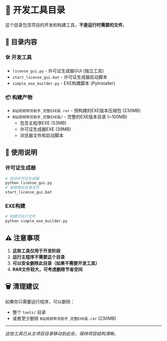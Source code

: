 # 🔧 开发工具目录

这个目录包含项目的开发和构建工具，**不是运行时需要的文件**。

## 📁 目录内容

### 🛠️ **开发工具**
- `license_gui.py` - 许可证生成器GUI (独立工具)
- `start_license_gui.bat` - 许可证生成器启动脚本
- `simple_exe_builder.py` - EXE构建脚本 (PyInstaller)

### 📦 **构建产物**
- `B站视频带货助手_完整EXE版.rar` - 预构建的EXE版本压缩包 (230MB)
- `B站视频带货助手_完整EXE版/` - 完整的EXE版本目录 (~100MB)
  - 包含主程序EXE (53MB)
  - 许可证生成器EXE (39MB)
  - 浏览器文件和启动脚本

## 🎯 **使用说明**

### 许可证生成器
```bash
# 启动许可证生成器
python license_gui.py
# 或使用批处理文件
start_license_gui.bat
```

### EXE构建
```bash
# 构建可执行文件
python simple_exe_builder.py
```

## ⚠️ **注意事项**

1. **这些工具仅用于开发阶段**
2. **运行主程序不需要这个目录**
3. **可以安全删除此目录（如果不需要开发工具）**
4. **RAR文件较大，可考虑删除节省空间**

## 🗑️ **清理建议**

如果你只需要运行程序，可以删除：
- 整个 `tools/` 目录
- 或者至少删除 `B站视频带货助手_完整EXE版.rar` (230MB)

---

*这些工具已从主项目目录移动到此处，保持项目结构清晰。* 